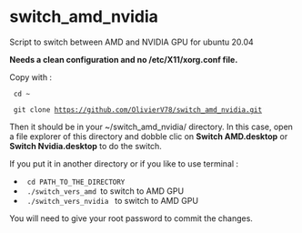 # switch_amd_nvidia
Script to switch between AMD and NVIDIA GPU for ubuntu 20.04

**Needs a clean configuration and no /etc/X11/xorg.conf file.**

Copy with :

<code> cd ~ </code>

<code> git clone https://github.com/OlivierV78/switch_amd_nvidia.git </code>

Then it should be in your ~/switch_amd_nvidia/ directory.
In this case, open a file explorer of this directory and dobble clic on **Switch AMD.desktop** or **Switch Nvidia.desktop** to do the switch.

If you put it in another directory or if you like to use terminal :
  * <code> cd PATH_TO_THE_DIRECTORY </code>
  * <code> ./switch_vers_amd  </code>to switch to AMD GPU
  * <code> ./switch_vers_nvidia </code> to switch to AMD GPU
  
  You will need to give your root password to commit the changes.
